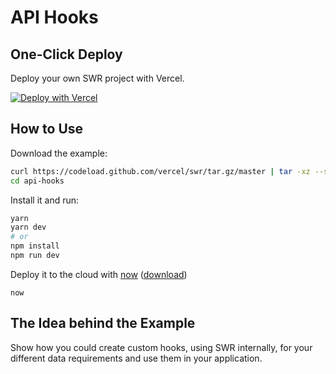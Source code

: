 # API Hooks

## One-Click Deploy

Deploy your own SWR project with Vercel.

[![Deploy with Vercel](https://vercel.com/button)](https://vercel.com/new/project?template=https://github.com/vercel/swr/tree/master/examples/api-hooks)

## How to Use

Download the example:

```bash
curl https://codeload.github.com/vercel/swr/tar.gz/master | tar -xz --strip=2 swr-master/examples/api-hooks
cd api-hooks
```

Install it and run:

```bash
yarn
yarn dev
# or
npm install
npm run dev
```

Deploy it to the cloud with [now](https://vercel.com/home) ([download](https://vercel.com/download))

```
now
```

## The Idea behind the Example

Show how you could create custom hooks, using SWR internally, for your different data requirements and use them in your application.
